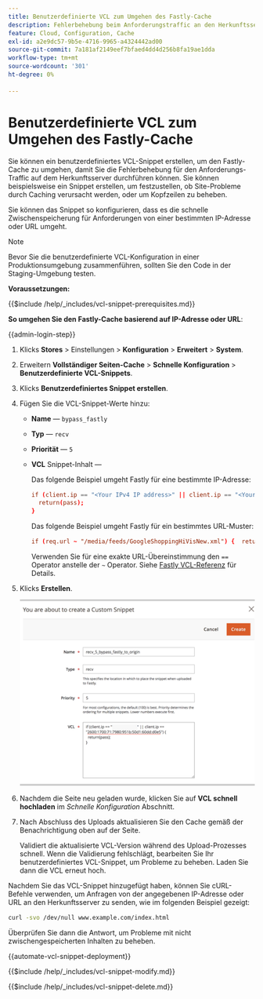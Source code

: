 ```yaml
---
title: Benutzerdefinierte VCL zum Umgehen des Fastly-Cache
description: Fehlerbehebung beim Anforderungstraffic an den Herkunftsserver durch Erstellen eines benutzerdefinierten VCL-Snippets, um den Fastly-Cache zu umgehen.
feature: Cloud, Configuration, Cache
exl-id: a2e9dc57-9b5e-4716-9965-a4324442ad00
source-git-commit: 7a181af2149eef7bfaed4dd4d256b8fa19ae1dda
workflow-type: tm+mt
source-wordcount: '301'
ht-degree: 0%

---
```


# Benutzerdefinierte VCL zum Umgehen des Fastly-Cache

Sie können ein benutzerdefiniertes VCL-Snippet erstellen, um den Fastly-Cache zu umgehen, damit Sie die Fehlerbehebung für den Anforderungs-Traffic auf dem Herkunftsserver durchführen können. Sie können beispielsweise ein Snippet erstellen, um festzustellen, ob Site-Probleme durch Caching verursacht werden, oder um Kopfzeilen zu beheben.

Sie können das Snippet so konfigurieren, dass es die schnelle Zwischenspeicherung für Anforderungen von einer bestimmten IP-Adresse oder URL umgeht.

>[!NOTE]
>
>Bevor Sie die benutzerdefinierte VCL-Konfiguration in einer Produktionsumgebung zusammenführen, sollten Sie den Code in der Staging-Umgebung testen.

**Voraussetzungen:**

{{$include /help/_includes/vcl-snippet-prerequisites.md}}

**So umgehen Sie den Fastly-Cache basierend auf IP-Adresse oder URL**:

{{admin-login-step}}

1. Klicks **Stores** > Einstellungen > **Konfiguration** > **Erweitert** > **System**.

1. Erweitern **Vollständiger Seiten-Cache** > **Schnelle Konfiguration** > **Benutzerdefinierte VCL-Snippets**.

1. Klicks **Benutzerdefiniertes Snippet erstellen**.

1. Fügen Sie die VCL-Snippet-Werte hinzu:

   - **Name** — `bypass_fastly`

   - **Typ** — `recv`

   - **Priorität** — `5`

   - **VCL** Snippet-Inhalt —

     Das folgende Beispiel umgeht Fastly für eine bestimmte IP-Adresse:

     ```conf
     if (client.ip == "<Your IPv4 IP address>" || client.ip == "<Your IPv6 IP address>") {
       return(pass);
     }
     ```

     Das folgende Beispiel umgeht Fastly für ein bestimmtes URL-Muster:

     ```conf
     if (req.url ~ "/media/feeds/GoogleShoppingHiVisNew.xml") {  return (pass);}
     ```

     Verwenden Sie für eine exakte URL-Übereinstimmung den `==` Operator anstelle der `~` Operator. Siehe [Fastly VCL-Referenz] für Details.

1. Klicks **Erstellen**.

   ![Schnelles Umgehen des VCL-Codefragments](/help/assets/cdn/fastly-create-bypass-snippet.png)

1. Nachdem die Seite neu geladen wurde, klicken Sie auf **VCL schnell hochladen** im *Schnelle Konfiguration* Abschnitt.

1. Nach Abschluss des Uploads aktualisieren Sie den Cache gemäß der Benachrichtigung oben auf der Seite.

   Validiert die aktualisierte VCL-Version während des Upload-Prozesses schnell. Wenn die Validierung fehlschlägt, bearbeiten Sie Ihr benutzerdefiniertes VCL-Snippet, um Probleme zu beheben. Laden Sie dann die VCL erneut hoch.

Nachdem Sie das VCL-Snippet hinzugefügt haben, können Sie cURL-Befehle verwenden, um Anfragen von der angegebenen IP-Adresse oder URL an den Herkunftsserver zu senden, wie im folgenden Beispiel gezeigt:

```bash
curl -svo /dev/null www.example.com/index.html
```

Überprüfen Sie dann die Antwort, um Probleme mit nicht zwischengespeicherten Inhalten zu beheben.

{{automate-vcl-snippet-deployment}}

{{$include /help/_includes/vcl-snippet-modify.md}}

{{$include /help/_includes/vcl-snippet-delete.md}}

<!--External link definitions-->

[Fastly VCL-Referenz]: https://docs.fastly.com/vcl/
